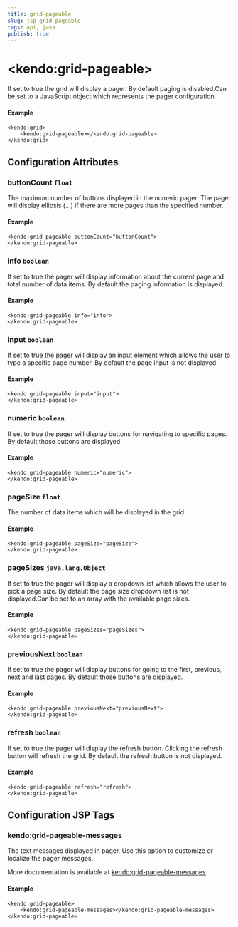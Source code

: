 ```yaml
---
title: grid-pageable
slug: jsp-grid-pageable
tags: api, java
publish: true
---
```


# \<kendo:grid-pageable\>

If set to true the grid will display a pager. By default paging is disabled.Can be set to a JavaScript object which represents the pager configuration.

#### Example
    <kendo:grid>
        <kendo:grid-pageable></kendo:grid-pageable>
    </kendo:grid>

## Configuration Attributes

### buttonCount `float`

The maximum number of buttons displayed in the numeric pager. The pager will display ellipsis (...) if there are more pages than the specified number.

#### Example
    <kendo:grid-pageable buttonCount="buttonCount">
    </kendo:grid-pageable>

### info `boolean`

If set to true the pager will display information about the current page and total number of data items. By default the paging information is displayed.

#### Example
    <kendo:grid-pageable info="info">
    </kendo:grid-pageable>

### input `boolean`

If set to true the pager will display an input element which allows the user to type a specific page number. By default the page input is not displayed.

#### Example
    <kendo:grid-pageable input="input">
    </kendo:grid-pageable>

### numeric `boolean`

If set to true the pager will display buttons for navigating to specific pages. By default those buttons are displayed.

#### Example
    <kendo:grid-pageable numeric="numeric">
    </kendo:grid-pageable>

### pageSize `float`

The number of data items which will be displayed in the grid.

#### Example
    <kendo:grid-pageable pageSize="pageSize">
    </kendo:grid-pageable>

### pageSizes `java.lang.Object`

If set to true the pager will display a dropdown list which allows the user to pick a page size. By default the page size dropdown list is not displayed.Can be set to an array with the available page sizes.

#### Example
    <kendo:grid-pageable pageSizes="pageSizes">
    </kendo:grid-pageable>

### previousNext `boolean`

If set to true the pager will display buttons for going to the first, previous, next and last pages. By default those buttons are displayed.

#### Example
    <kendo:grid-pageable previousNext="previousNext">
    </kendo:grid-pageable>

### refresh `boolean`

If set to true the pager will display the refresh button. Clicking the refresh button will refresh the grid. By default the refresh button is not displayed.

#### Example
    <kendo:grid-pageable refresh="refresh">
    </kendo:grid-pageable>


##  Configuration JSP Tags

### kendo:grid-pageable-messages

The text messages displayed in pager. Use this option to customize or localize the pager messages.

More documentation is available at [kendo:grid-pageable-messages](/api/wrappers/jsp/grid/pageable-messages).

#### Example

    <kendo:grid-pageable>
        <kendo:grid-pageable-messages></kendo:grid-pageable-messages>
    </kendo:grid-pageable>

